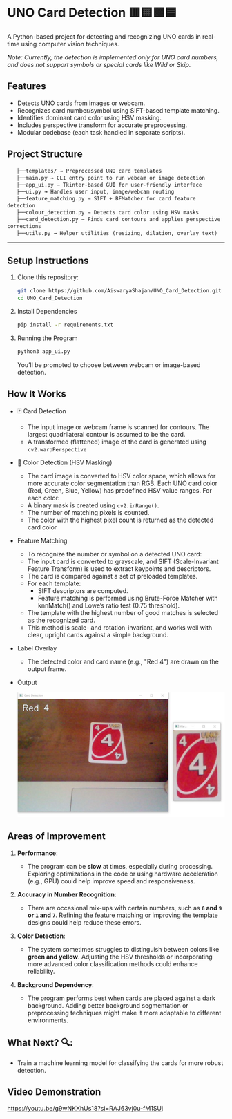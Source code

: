 # UNO Card Detection 🟥🟨🟩🟦

A Python-based project for detecting and recognizing UNO cards in real-time using computer vision techniques.

*Note: Currently, the detection is implemented only for UNO card numbers, and does not support symbols or special cards like Wild or Skip.*


## Features

- Detects UNO cards from images or webcam.
- Recognizes card number/symbol using SIFT-based template matching.
- Identifies dominant card color using HSV masking.
- Includes perspective transform for accurate preprocessing.
- Modular codebase (each task handled in separate scripts).

## Project Structure

```
   ├──templates/ → Preprocessed UNO card templates  
   ├──main.py → CLI entry point to run webcam or image detection
   ├──app_ui.py → Tkinter-based GUI for user-friendly interface
   ├──ui.py → Handles user input, image/webcam routing
   ├──feature_matching.py → SIFT + BFMatcher for card feature detection 
   ├──colour_detection.py → Detects card color using HSV masks
   ├──card_detection.py → Finds card contours and applies perspective corrections
   ├──utils.py → Helper utilities (resizing, dilation, overlay text)
   ```

---

## Setup Instructions

1. Clone this repository:
   ```bash
   git clone https://github.com/AiswaryaShajan/UNO_Card_Detection.git
   cd UNO_Card_Detection
2. Install Dependencies
   ```bash
   pip install -r requirements.txt
3. Running the Program
   ```bash
   python3 app_ui.py
   ```
    You’ll be prompted to choose between webcam or image-based detection.

## How It Works
- 🃏 Card Detection
    - The input image or webcam frame is scanned for contours. The largest quadrilateral contour is assumed to be the card.
    - A transformed (flattened) image of the card is generated using `cv2.warpPerspective`
      

- 🌈 Color Detection (HSV Masking)
   - The card image is converted to HSV color space, which allows for more accurate color segmentation than RGB. Each UNO card color   (Red, Green, Blue, Yellow) has predefined HSV value ranges. For each color:
    - A binary mask is created using `cv2.inRange()`.
    - The number of matching pixels is counted.
    - The color with the highest pixel count is returned as the detected card color


- Feature Matching
    - To recognize the number or symbol on a detected UNO card:
    - The input card is converted to grayscale, and SIFT (Scale-Invariant Feature Transform) is used to extract keypoints and descriptors.
    - The card is compared against a set of preloaded templates.
    - For each template:
        - SIFT descriptors are computed.
        - Feature matching is performed using Brute-Force Matcher with knnMatch() and Lowe’s ratio test (0.75 threshold).
    - The template with the highest number of good matches is selected as the recognized card.
    - This method is scale- and rotation-invariant, and works well with clear, upright cards against a simple background.

- Label Overlay
    - The detected color and card name (e.g., "Red 4") are drawn on the output frame.

- Output
     
     <img src="images/card_detection.JPG" alt="card_detection" width="500"/>

## Areas of Improvement

1. **Performance**:  
   - The program can be **slow** at times, especially during processing. Exploring optimizations in the code or using hardware acceleration (e.g., GPU) could help improve speed and responsiveness.

2. **Accuracy in Number Recognition**:  
   - There are occasional mix-ups with certain numbers, such as **`6` and `9` or `1` and `7`**. Refining the feature matching or improving the template designs could help reduce these errors.

3. **Color Detection**:  
   - The system sometimes struggles to distinguish between colors like **green and yellow**. Adjusting the HSV thresholds or incorporating more advanced color classification methods could enhance reliability.

4. **Background Dependency**:  
   - The program performs best when cards are placed against a dark background. Adding better background segmentation or preprocessing techniques might make it more adaptable to different environments.

## What Next? 🔍:  
   - Train a machine learning model for classifying the cards for more robust detection.


## Video Demonstration 
   https://youtu.be/g9wNKXhUs18?si=RAJ63vj0u-fM1SUj

